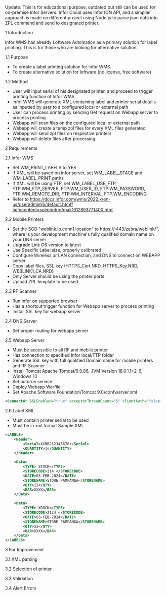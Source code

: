 Update: This is for educational purpose, outdated but still can be used for on-premise Infor Servers. Infor Cloud uses Infor ION API, and a simplier approach is made on different project using Node.js to parse json data into ZPL command and send to designated printer.

1	Introduction

Infor WMS has already Loftware Automation as a primary solution for label printing. This is for those who are looking for alternative solution.

1.1	Purpose
-	To create a label printing solution for Infor WMS.
-	To create alternative solution for loftware (no license, free software)
  
1.2	Method
-	User will input serial of his designated printer, and proceed to trigger printing function of Infor WMS
-	Infor WMS will generate XML containing label and printer serial details as inputted by user to a configured local or external path
-	User can process printing by sending Get request on Webapp server to process printing
-	Webapp will scan files on the configured local or external path
-	Webapp will create a temp zpl files for every XML files generated
-	Webapp will send zpl files on respective printers
-	Webapp will delete files after processing

2	Requirements

2.1	Infor WMS
-	Set WM_PRINT_LABELS to YES
-	If XML will be saved on infor server, set WM_LABEL_STAGE and WM_LABEL_PRINT paths
-	If XML will be using FTP, set WM_LABEL_USE_FTP, FTP.WM_FTP_SERVER, FTP.WM_USER_ID, FTP.WM_PASSWORD, FTP.WM_REMOTE_DIR, FTP.WM_INTERVAL, FTP.WM_ENCODING
-	Refer to
https://docs.infor.com/wms/2022.x/en-us/useradminlib/default.html?helpcontent=sceprintug/mak1612893771400.html


2.2	Mobile Printers
-	Set the SGD "weblink.ip.conn1.location" to https://<FQDN>:443/zebra/weblink/", where <FQDN> is your development machine's fully qualified domain name on your DNS server
-	Upgrade Link OS version to latest
-	Use Specific Label size, properly calibrated
-	Configure Wireless or LAN connection, and DNS to connect on WEBAPP server
-	Copy label files, SSL key (HTTPS_Cert.NRD, HTTPS_Key.NRD, WEBLINK1_CA.NRD)
-	Only Server should be using the printer ports
-	Upload ZPL template to be used
  
2.3	RF Scanner
-	Run infor on supported browser
-	Has a shortcut trigger function for Webapp server to process printing
-	Install SSL key for webapp server
  
2.4	DNS Server
-	Set proper routing for webapp server
  
2.5	Webapp Server
-	Must be accessible to all RF and mobile printer
-	Has connection to specified Infor local/FTP folder
-	Generate SSL key with full qualified Domain name for mobile printers and RF Scanner
-	Install Tomcat Apache Tomcat/9.0.86, JVM Version 18.0.1.1+2-6, Windows 10
-	Set autorun service
-	Deploy Webapp Warfile
-	Set Apache Software Foundation\Tomcat 9.0\conf\server.xml
```xml
<Connector SSLEnabled="true" acceptorThreadCount="5" clientAuth="false" keyAlias="tomcat" keystoreFile="REPLACEPATH/certROOTNAME.p12" keystorePass="REPLACEPASSWORD" keystoreType="pkcs12" maxConnections="-1" maxThreads="2500" port="443" protocol="org.apache.coyote.http11.Http11NioProtocol" scheme="https" secure="true" sessionTimeout="0" socket.soKeepAlive="true" sslProtocol="TLS"/>
```


2.6	Label XML
-	Must contain printer serial to be used
-	Must be in xml format
Sample XML
```xml
<LABELS>
	<Header>
		<Serial>XXRBJ12345678</Serial>
		<QUANTITY>1</QUANTITY>
	</Header>

	<Data>
		<TYPE> STOCK</TYPE>
		<STORECODE>214 </STORECODE>
		<DATE>03-FEB-2024</DATE>
		<STORENAME>STORE PAMPANGA</STORENAME>
		<QTY>12</QTY>
		<BAR>XXXX</BAR>
	</Data>

	<Data>
		<TYPE> XDOCK</TYPE>
		<STORECODE>2124 </STORECODE>
		<DATE>03-FEB-2024</DATE>
		<STORENAME>STORE PAMPANGA</STORENAME>
		<QTY>12</QTY>
		<BAR>XXXX</BAR>
	</Data>
</LABELS>
```

3	For Improvement

3.1	XML parsing

3.2	Selection of printer

3.3	Validation

3.4	Alert Errors


